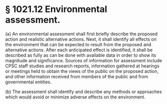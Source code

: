 # § 1021.12   Environmental assessment.

(a) An environmental assessment shall first briefly describe the proposed action and realistic alternative actions. Next, it shall identify all effects on the environment that can be expected to result from the proposed and alternative actions. After each anticipated effect is identified, it shall be described as fully as can be done with available data in order to show its magnitude and significance. Sources of information for assessment include CPSC staff studies and research reports, information gathered at hearings or meetings held to obtain the views of the public on the proposed action, and other information received from members of the public and from governmental entities.


(b) The assessment shall identify and describe any methods or approaches which would avoid or minimize adverse effects on the environment.




